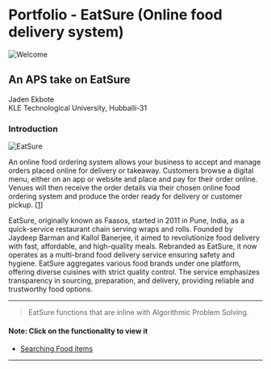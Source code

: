 # Portfolio - EatSure (Online food delivery system)


![Welcome](https://github.com/JadenEkbote/portfolio.github.io/assets/97228905/ffc1938e-fbfb-482e-975b-2b5f57c2b495)


## An APS take on EatSure


<dt>Jaden Ekbote</dt>
<dt>KLE Technological University, Hubballi-31</dt>


### Introduction

![EatSure](https://github.com/JadenEkbote/portfolio.github.io/assets/97228905/f99267f3-cc18-4dff-8a65-09e91bf36737)


An online food ordering system allows your business to accept and manage orders placed online for delivery or takeaway. Customers browse a digital menu, either on an app or website and place and pay for their order online. Venues will then receive the order details via their chosen online food ordering system and produce the order ready for delivery or customer pickup. [[1](https://www.lightspeedhq.com.au/blog/what-are-online-food-ordering-systems-and-how-do-they-work/)]

EatSure, originally known as Faasos, started in 2011 in Pune, India, as a quick-service restaurant chain serving wraps and rolls. Founded by Jaydeep Barman and Kallol Banerjee, it aimed to revolutionize food delivery with fast, affordable, and high-quality meals. Rebranded as EatSure, it now operates as a multi-brand food delivery service ensuring safety and hygiene. EatSure aggregates various food brands under one platform, offering diverse cuisines with strict quality control. The service emphasizes transparency in sourcing, preparation, and delivery, providing reliable and trustworthy food options.


* * *
>
>
> EatSure functions that are inline with Algorithmic Problem Solving.

#### Note: Click on the functionality to view it

- [Searching Food items](./search.md)

* * *


